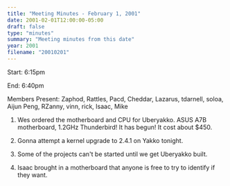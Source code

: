 ```yaml
---
title: "Meeting Minutes - February 1, 2001"
date: 2001-02-01T12:00:00-05:00
draft: false
type: "minutes"
summary: "Meeting minutes from this date"
year: 2001
filename: "20010201"
---
```


Start:  6:15pm </p><p>
End:  6:40pm </p><p>
Members Present: Zaphod, Rattles, Pacd, Cheddar, Lazarus, tdarnell, soloa, Aijun Peng, RZanny, vinn, rick, Isaac, Mike </p><p>
1. Wes ordered the motherboard and CPU for Uberyakko.  ASUS A7B motherboard, 1.2GHz Thunderbird!  It has begun!  It cost about $450. </p><p>
2. Gonna attempt a kernel upgrade to 2.4.1 on Yakko tonight. </p><p>
3. Some of the projects can't be started until we get Uberyakko built. </p><p>
4. Isaac brought in a motherboard that anyone is free to try to identify  if they want. </p>
